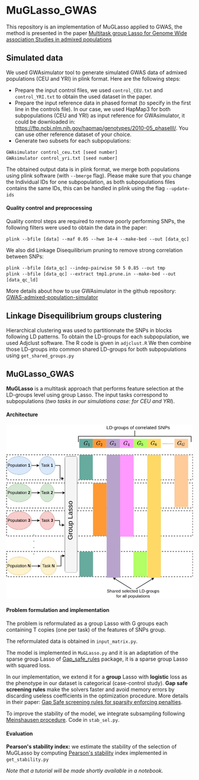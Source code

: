 # MuGLasso_GWAS
This repository is an implementation of MuGLasso applied to GWAS, the method is presented in the paper [Multitask group Lasso for Genome Wide association Studies in admixed populations](https://www.biorxiv.org/content/10.1101/2021.08.02.454499v1.full.pdf)
## Simulated data 
We used GWAsimulator tool to generate simulated GWAS data of admixed populations (CEU and YRI) in plink format.
Here are the following steps: 
- Prepare the input control files, we used ```control_CEU.txt``` and ```control_YRI.txt``` to obtain the used dataset in the paper.
- Prepare the input reference data in phased format (to specify in the first line in the controls file). In our case, we used HapMap3 for both subpopulations (CEU and YRI) as input reference for GWAsimulator, it could be downloaded in: https://ftp.ncbi.nlm.nih.gov/hapmap/genotypes/2010-05_phaseIII/.
You can use other reference dataset of your choice.
- Generate two subsets for each subpopulations: 
```
GWAsimulator control_ceu.txt [seed number]
GWAsimulator control_yri.txt [seed number]
```
The obtained output data is in plink format, we merge both populations using plink software (with ```--bmerge``` flag). Please make sure that you change the Individual IDs for one subpopulation, as both subpopulations files contains the same IDs, this can be handled in plink using the flag ```--update-ids``` 
#### Quality control and preprocessing 

Quality control steps are required to remove poorly performing SNPs, the following filters were used to obtain the data in the paper: 
```
plink --bfile [data] --maf 0.05 --hwe 1e-4 --make-bed --out [data_qc]
```

We also did Linkage Disequilibrium pruning to remove strong correlation between SNPs: 
```
plink --bfile [data_qc] --indep-pairwise 50 5 0.85 --out tmp
plink --bfile [data_qc] --extract tmp1.prune.in --make-bed --out [data_qc_ld]
```

More details about how to use GWAsimulator in the github repository: [GWAS-admixed-population-simulator](https://github.com/asmanouira/GWAS-admixed-population-simulator)

## Linkage Disequilibrium groups clustering 

Hierarchical clustering was used to partitionnate the SNPs in blocks following LD patterns. 
To obtain the LD-groups for each subpopulation, we used Adjclust software. 
The R code is given in ```adjclust.R``` 
We then combine those LD-groups into common shared LD-groups for both subpopulations using ```get_shared_groups.py```

## MuGLasso_GWAS

**MuGLasso** is a multitask approach that performs feature selection at the LD-groups level using group Lasso. The input tasks correspond to subpopulations (*two tasks in our simulations case: for CEU and YRI*).

#### Architecture 
![Image description](/Images/MuGLasso.jpg)

#### Problem formulation and implementation
The problem is reformulated as a group Lasso with G groups each containing T copies (one per task) of the features of SNPs group.

The reformulated data is obtained in ```input_matrix.py```.

The model is implemented in ```MuGLasso.py``` and it is an adaptation of the sparse group Lasso of [Gap_safe_rules](https://github.com/EugeneNdiaye/Gap_Safe_Rules) package, it is a sparse group Lasso with squared loss. 

In our implementation, we extend it for a **group** Lasso with **logistic** loss as the phenotype in our dataset is categorical (case-control study). 
**Gap safe screening rules** make the solvers faster and avoid memory errors by discarding useless coefficients in the optimization procedure. More details in their paper: [Gap Safe screening rules for sparsity enforcing penalties](https://arxiv.org/abs/1611.05780).

To improve the stability of the model, we integrate subsampling following [Meinshausen procedure](https://rss.onlinelibrary.wiley.com/doi/full/10.1111/j.1467-9868.2010.00740.x). Code in ```stab_sel.py```.
#### Evaluation

**Pearson's stability index:** we estimate the stability of the selection of MuGLasso by computing [Pearson's stability](http://www.cs.man.ac.uk/~nogueirs/files/ecml2016.pdf) index implemented in ```get_stability.py  ```



*Note that a tutorial will be made shortly available in a notebook.*
